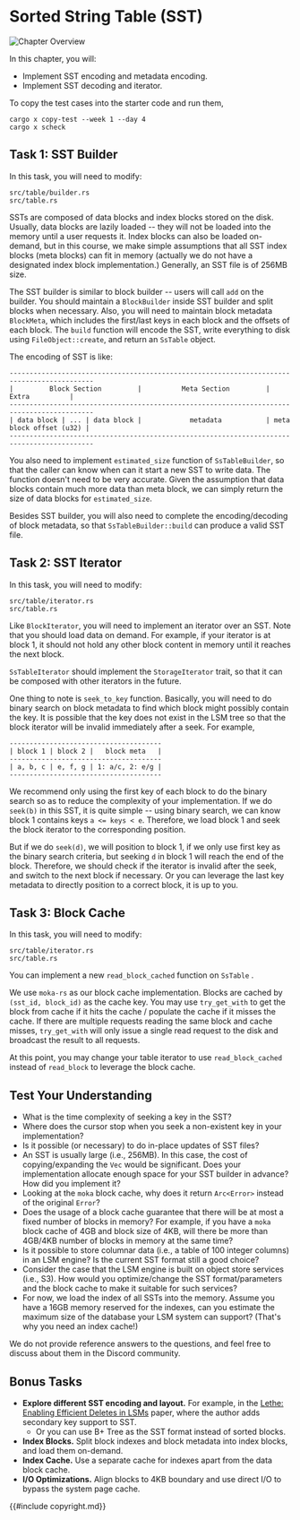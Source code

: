 <!--
  mini-lsm-book © 2022-2025 by Alex Chi Z is licensed under CC BY-NC-SA 4.0
-->

# Sorted String Table (SST)

![Chapter Overview](./lsm-tutorial/week1-04-overview.svg)

In this chapter, you will:

* Implement SST encoding and metadata encoding.
* Implement SST decoding and iterator.
  

To copy the test cases into the starter code and run them,

```
cargo x copy-test --week 1 --day 4
cargo x scheck
```

## Task 1: SST Builder

In this task, you will need to modify:

```
src/table/builder.rs
src/table.rs
```

SSTs are composed of data blocks and index blocks stored on the disk. Usually, data blocks are lazily loaded -- they will not be loaded into the memory until a user requests it. Index blocks can also be loaded on-demand, but in this course, we make simple assumptions that all SST index blocks (meta blocks) can fit in memory (actually we do not have a designated index block implementation.) Generally, an SST file is of 256MB size.

The SST builder is similar to block builder -- users will call `add` on the builder. You should maintain a `BlockBuilder` inside SST builder and split blocks when necessary. Also, you will need to maintain block metadata `BlockMeta`, which includes the first/last keys in each block and the offsets of each block. The `build` function will encode the SST, write everything to disk using `FileObject::create`, and return an `SsTable` object.

The encoding of SST is like:

```plaintext
-------------------------------------------------------------------------------------------
|         Block Section         |          Meta Section         |          Extra          |
-------------------------------------------------------------------------------------------
| data block | ... | data block |            metadata           | meta block offset (u32) |
-------------------------------------------------------------------------------------------
```

You also need to implement `estimated_size` function of `SsTableBuilder`, so that the caller can know when can it start a new SST to write data. The function doesn't need to be very accurate. Given the assumption that data blocks contain much more data than meta block, we can simply return the size of data blocks for `estimated_size`.

Besides SST builder, you will also need to complete the encoding/decoding of block metadata, so that `SsTableBuilder::build` can produce a valid SST file.

## Task 2: SST Iterator

In this task, you will need to modify:

```
src/table/iterator.rs
src/table.rs
```

Like `BlockIterator`, you will need to implement an iterator over an SST. Note that you should load data on demand. For example, if your iterator is at block 1, it should not hold any other block content in memory until it reaches the next block.

`SsTableIterator` should implement the `StorageIterator` trait, so that it can be composed with other iterators in the future.

One thing to note is `seek_to_key` function. Basically, you will need to do binary search on block metadata to find which block might possibly contain the key. It is possible that the key does not exist in the LSM tree so that the block iterator will be invalid immediately after a seek. For example,

```plaintext
--------------------------------------
| block 1 | block 2 |   block meta   |
--------------------------------------
| a, b, c | e, f, g | 1: a/c, 2: e/g |
--------------------------------------
```

We recommend only using the first key of each block to do the binary search so as to reduce the complexity of your implementation. If we do `seek(b)` in this SST, it is quite simple -- using binary search, we can know block 1 contains keys `a <= keys < e`. Therefore, we load block 1 and seek the block iterator to the corresponding position.

But if we do `seek(d)`, we will position to block 1, if we only use first key as the binary search criteria, but seeking `d` in block 1 will reach the end of the block. Therefore, we should check if the iterator is invalid after the seek, and switch to the next block if necessary. Or you can leverage the last key metadata to directly position to a correct block, it is up to you.

## Task 3: Block Cache

In this task, you will need to modify:

```
src/table/iterator.rs
src/table.rs
```

You can implement a new `read_block_cached` function on `SsTable` .

We use `moka-rs` as our block cache implementation. Blocks are cached by `(sst_id, block_id)` as the cache key. You may use `try_get_with` to get the block from cache if it hits the cache / populate the cache if it misses the cache. If there are multiple requests reading the same block and cache misses, `try_get_with` will only issue a single read request to the disk and broadcast the result to all requests.

At this point, you may change your table iterator to use `read_block_cached` instead of `read_block` to leverage the block cache.

## Test Your Understanding

* What is the time complexity of seeking a key in the SST?
* Where does the cursor stop when you seek a non-existent key in your implementation?
* Is it possible (or necessary) to do in-place updates of SST files?
* An SST is usually large (i.e., 256MB). In this case, the cost of copying/expanding the `Vec` would be significant. Does your implementation allocate enough space for your SST builder in advance? How did you implement it?
* Looking at the `moka` block cache, why does it return `Arc<Error>` instead of the original `Error`?
* Does the usage of a block cache guarantee that there will be at most a fixed number of blocks in memory? For example, if you have a `moka` block cache of 4GB and block size of 4KB, will there be more than 4GB/4KB number of blocks in memory at the same time?
* Is it possible to store columnar data (i.e., a table of 100 integer columns) in an LSM engine? Is the current SST format still a good choice?
* Consider the case that the LSM engine is built on object store services (i.e., S3). How would you optimize/change the SST format/parameters and the block cache to make it suitable for such services?
* For now, we load the index of all SSTs into the memory. Assume you have a 16GB memory reserved for the indexes, can you estimate the maximum size of the database your LSM system can support? (That's why you need an index cache!)

We do not provide reference answers to the questions, and feel free to discuss about them in the Discord community.

## Bonus Tasks

* **Explore different SST encoding and layout.** For example, in the [Lethe: Enabling Efficient Deletes in LSMs](https://disc-projects.bu.edu/lethe/) paper, where the author adds secondary key support to SST.
  * Or you can use B+ Tree as the SST format instead of sorted blocks.
* **Index Blocks.** Split block indexes and block metadata into index blocks, and load them on-demand.
* **Index Cache.** Use a separate cache for indexes apart from the data block cache.
* **I/O Optimizations.** Align blocks to 4KB boundary and use direct I/O to bypass the system page cache.

{{#include copyright.md}}
